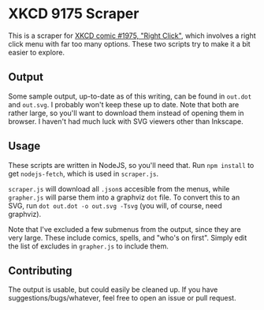 # XKCD 9175 Scraper

This is a scraper for [XKCD comic #1975, "Right Click"](https://xkcd.com/1975/), which involves a right click menu with far too many options. These two scripts try to make it a bit easier to explore.

## Output
Some sample output, up-to-date as of this writing, can be found in `out.dot` and `out.svg`. I probably won't keep these up to date. Note that both are rather large, so you'll want to download them instead of opening them in browser. I haven't had much luck with SVG viewers other than Inkscape.

## Usage
These scripts are written in NodeJS, so you'll need that. Run `npm install` to get `nodejs-fetch`, which is used in `scraper.js`.

`scraper.js` will download all `.json`s accesible from the menus, while `grapher.js` will parse them into a graphviz `dot` file. To convert this to an SVG, run `dot out.dot -o out.svg -Tsvg` (you will, of course, need graphviz).

Note that I've excluded a few submenus from the output, since they are very large. These include comics, spells, and "who's on first". Simply edit the list of excludes in `grapher.js` to include them.

## Contributing
The output is usable, but could easily be cleaned up. If you have suggestions/bugs/whatever, feel free to open an issue or pull request.

